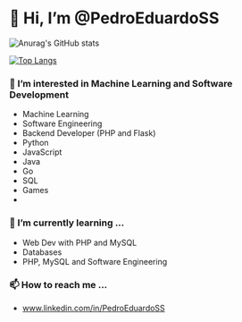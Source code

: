 # 👋 Hi, I’m @PedroEduardoSS

![Anurag's GitHub stats](https://github-readme-stats.vercel.app/api?username=PedroEduardoSS&theme=gotham&show_icons=true)

[![Top Langs](https://github-readme-stats.vercel.app/api/top-langs/?username=PedroEduardoSS&theme=gotham&layout=compact&langs_count=10)](https://github.com/PedroEduardoSS/github-readme-stats)

### 👀 I’m interested in Machine Learning and Software Development
- Machine Learning
- Software Engineering
- Backend Developer (PHP and Flask)
- Python
- JavaScript
- Java
- Go
- SQL
- Games
- 
### 🌱 I’m currently learning ...
- Web Dev with PHP and MySQL
- Databases
- PHP, MySQL and Software Engineering

### 📫 How to reach me ...
- www.linkedin.com/in/PedroEduardoSS

<!---
PedroEduardoSS/PedroEduardoSS is a ✨ special ✨ repository because its `README.md` (this file) appears on your GitHub profile.
You can click the Preview link to take a look at your changes.
--->
